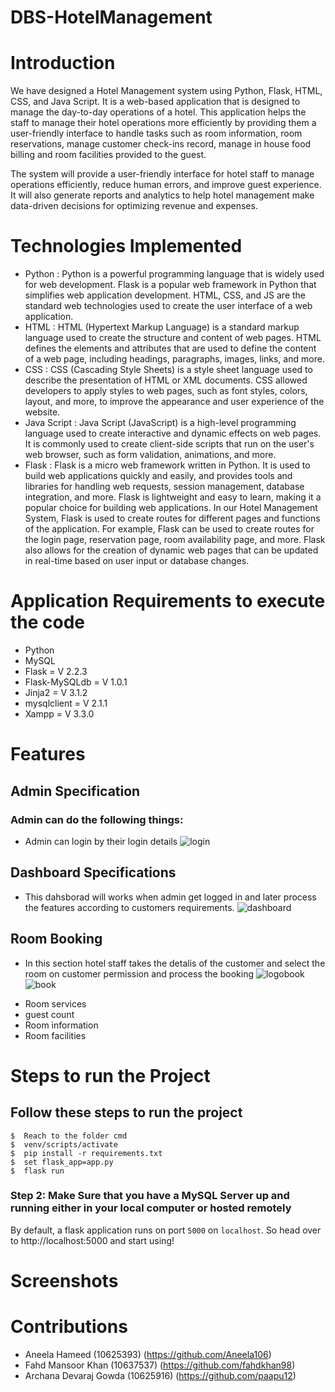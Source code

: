 # DBS-HotelManagement
# Introduction
We have designed a Hotel Management system using Python, Flask, HTML, CSS, and Java Script. It is a web-based application that is designed to manage the day-to-day operations of a hotel. This application helps the staff to manage their hotel operations more efficiently by providing them a user-friendly interface to handle tasks such as room information, room reservations, manage customer check-ins record, manage in house food billing and room facilities provided to the guest.

The system will provide a user-friendly interface for hotel staff to manage operations efficiently, reduce human errors, and improve guest experience. It will also generate reports and analytics to help hotel management make data-driven decisions for optimizing revenue and expenses.

# Technologies Implemented
+ Python : Python is a powerful programming language that is widely used for web development. Flask is a popular web framework in Python that simplifies web application development. HTML, CSS, and JS are the standard web technologies used to create the user interface of a web application.
+ HTML : HTML (Hypertext Markup Language) is a standard markup language used to create the structure and content of web pages. HTML defines the elements and attributes that are used to define the content of a web page, including headings, paragraphs, images, links, and more.
+ CSS : CSS (Cascading Style Sheets) is a style sheet language used to describe the presentation of HTML or XML documents. CSS allowed developers to apply styles to web pages, such as font styles, colors, layout, and more, to improve the appearance and user experience of the website.
+ Java Script : Java Script (JavaScript) is a high-level programming language used to create interactive and dynamic effects on web pages. It is commonly used to create client-side scripts that run on the user's web browser, such as form validation, animations, and more.
+ Flask : Flask is a micro web framework written in Python. It is used to build web applications quickly and easily, and provides tools and libraries for handling web requests, session management, database integration, and more. Flask is lightweight and easy to learn, making it a popular choice for building web applications.
In our Hotel Management System, Flask is used to create routes for different pages and functions of the application. For example, Flask can be used to create routes for the login page, reservation page, room availability page, and more. Flask also allows for the creation of dynamic web pages that can be updated in real-time based on user input or database changes.

# Application Requirements to execute the code
+ Python
+ MySQL
+ Flask = V 2.2.3
+ Flask-MySQLdb = V 1.0.1
+ Jinja2 = V 3.1.2
+ mysqlclient = V 2.1.1
+ Xampp = V 3.3.0

# Features
## Admin Specification

### Admin can do the following things: 
* Admin can login by their login details
![login](https://user-images.githubusercontent.com/127228884/232310021-5c8615d9-0530-49cf-8eca-0e9dd67a0b87.jpg)
## Dashboard Specifications
* This dahsborad will works when admin get logged in and later process the features according to customers requirements.
![dashboard](https://user-images.githubusercontent.com/127228884/232312986-f7dcdf4e-d2bd-46f5-8b12-754c76e82f2e.jpg)

## Room Booking
* In this section hotel staff takes the detalis of the customer and select the room on customer permission and process the booking
![logobook](https://user-images.githubusercontent.com/127228884/232313500-69d77bca-8a60-4dea-a628-3e341493ac0e.jpg)
![book](https://user-images.githubusercontent.com/127228884/232313532-8b215ae7-21af-410d-9464-4db7de95d4ea.jpg)

+ Room services
+ guest count
+ Room information
+ Room facilities

# Steps to run the Project
## Follow these steps to run the project
```
$  Reach to the folder cmd 
$  venv/scripts/activate 
$  pip install -r requirements.txt 
$  set flask_app=app.py
$  flask run

```
### Step 2: Make Sure that you have a MySQL Server up and running either in your local computer or hosted remotely
By default, a flask application runs on port `5000` on `localhost`. So head over to http://localhost:5000 and start using!

# Screenshots

# Contributions
+ Aneela Hameed (10625393) (https://github.com/Aneela106)
+ Fahd Mansoor Khan (10637537) (https://github.com/fahdkhan98)
+ Archana Devaraj Gowda (10625916) (https://github.com/paapu12)
